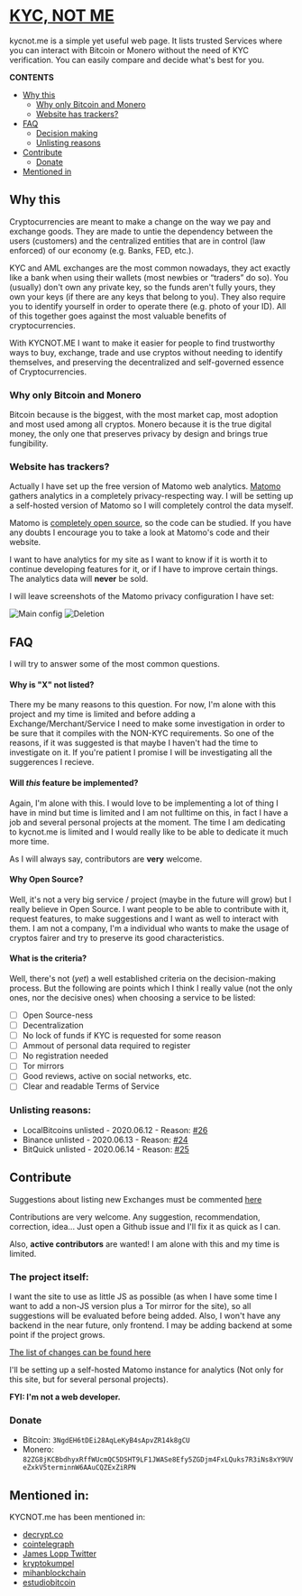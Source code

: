 # [KYC, NOT ME](https://kycnot.me)
kycnot.me is a simple yet useful web page. It lists trusted Services where you can interact with Bitcoin or Monero without the need of KYC verification. You can easily compare and decide what's best for you.

**CONTENTS**
* [Why this](#why-this)
  * [Why only Bitcoin and Monero](#why-only-bitcoin-and-monero)
  * [Website has trackers?](#website-has-trackers)
* [FAQ](#FAQ)
  * [Decision making](#what-is-the-criteria)
  * [Unlisting reasons](#unlisting-reasons)
* [Contribute](#contribute)
  * [Donate](#donate)
* [Mentioned in](#mentioned-in)

## Why this
Cryptocurrencies are meant to make a change on the way we pay and exchange goods. They are made to untie the dependency between the users (customers) and the centralized entities that are in control (law enforced) of our economy (e.g. Banks, FED, etc.).

KYC and AML exchanges are the most common nowadays, they act exactly like a bank when using their wallets (most newbies or “traders” do so). You (usually) don't own any private key, so the funds aren't fully yours, they own your keys (if there are any keys that belong to you). They also require you to identify yourself in order to operate there (e.g. photo of your ID). All of this together goes against the most valuable benefits of cryptocurrencies.

With KYCNOT.ME I want to make it easier for people to find trustworthy ways to buy, exchange, trade and use cryptos without needing to identify themselves, and preserving the decentralized and self-governed essence of Cryptocurrencies.

### Why only Bitcoin and Monero
Bitcoin because is the biggest, with the most market cap, most adoption and most used among all cryptos. Monero because it is the true digital money, the only one that preserves privacy by design and brings true fungibility.

### Website has trackers?
Actually I have set up the free version of Matomo web analytics. [Matomo](https://matomo.org/) gathers analytics in a completely privacy-respecting way. I will be setting up a self-hosted version of Matomo so I will completely control the data myself.

Matomo is [completely open source](https://github.com/matomo-org/matomo), so the code can be studied. If you have any doubts I encourage you to take a look at Matomo's code and their website.

I want to have analytics for my site as I want to know if it is worth it to continue developing features for it, or if I have to improve certain things. The analytics data will **never** be sold.

I will leave screenshots of the Matomo privacy configuration I have set:

![Main config](images/github_assets/matomo_config.png)
![Deletion](images/github_assets/old_data_deletion.png)

## FAQ

I will try to answer some of the most common questions.

#### Why is "X" not listed?
There my be many reasons to this question. For now, I'm alone with this project and my time is limited and before adding a Exchange/Merchant/Service I need to make some investigation in order to be sure that it compiles with the NON-KYC requirements. So one of the reasons, if it was suggested is that maybe I haven't had the time to investigate on it. If you're patient I promise I will be investigating all the suggerences I recieve.

#### Will *this* feature be implemented?
Again, I'm alone with this. I would love to be implementing a lot of thing I have in mind but time is limited and I am not fulltime on this, in fact I have a job and several personal projects at the moment. The time I am dedicating to kycnot.me is limited and I would really like to be able to dedicate it much more time.

As I will always say, contributors are **very** welcome.

#### Why Open Source?
Well, it's not a very big service / project (maybe in the future will grow) but I really believe in Open Source. I want people to be able to contribute with it, request features, to make suggestions and I want as well to interact with them. I am not a company, I'm a individual who wants to make the usage of cryptos fairer and try to preserve its good characteristics.

#### What is the criteria?
Well, there's not (*yet*) a well established criteria on the decision-making process. But the following are points which I think I really value (not the only ones, nor the decisive ones) when choosing a service to be listed:

- [ ] Open Source-ness
- [ ] Decentralization
- [ ] No lock of funds if KYC is requested for some reason
- [ ] Ammout of personal data required to register
- [ ] No registration needed
- [ ] Tor mirrors
- [ ] Good reviews, active on social networks, etc.
- [ ] Clear and readable Terms of Service

### Unlisting reasons:
* LocalBitcoins unlisted - 2020.06.12 - Reason: [#26](https://github.com/pluja/kycnot/issues/26)
* Binance unlisted - 2020.06.13 - Reason: [#24](https://github.com/pluja/kycnot/issues/24)
* BitQuick unlisted - 2020.06.14 - Reason: [#25](https://github.com/pluja/kycnot/issues/25)

## Contribute
Suggestions about listing new Exchanges must be commented [here](https://github.com/pluja/kycnot/issues/15)

Contributions are very welcome. Any suggestion, recommendation, correction, idea... Just open a Github issue and I'll fix it as quick as I can.

Also, **active contributors** are wanted! I am alone with this and my time is limited.

### The project itself:
I want the site to use as little JS as possible (as when I have some time I want to add a non-JS version plus a Tor mirror for the site), so all suggestions will be evaluated before being added. Also, I won't have any backend in the near future, only frontend. I may be adding backend at some point if the project grows.

[The list of changes can be found here](CHANGELOG.md)

I'll be setting up a self-hosted Matomo instance for analytics (Not only for this site, but for several personal projects).

**FYI: I'm not a web developer.**

### Donate
* Bitcoin: `3NgdEH6tDEi28AqLeKyB4sApvZR14k8gCU`
* Monero: `82ZG8jKCBbdhyxRffWUcmQC5DSHT9LF1JWASe8Efy5ZGDjm4FxLQuks7R3iNs8xY9UVeZxkV5terminnW6AAuCQZExZiRPN`

## Mentioned in:
KYCNOT.me has been mentioned in:
* [decrypt.co](https://decrypt.co/32233/looking-for-bitcoin-with-no-kyc-this-new-site-has-you-covered)
* [cointelegraph](https://cointelegraph.com/news/website-compiles-list-of-kyc-free-exchanges-along-with-some-warnings)
* [James Lopp Twitter](https://nitter.net/lopp/status/1271417720018534400)
* [kryptokumpel](https://www.kryptokumpel.de/boerse/auf-der-suche-nach-boersen-ohne-kyc-neue-webseite-kyc-not-me-listet-verbleibende-boersen-ohne-know-your-customer-verfahren/)
* [mihanblockchain](https://mihanblockchain.com/kycnot-me-website-list-cryptocurrency-exchanges-without-kyc/)
* [estudiobitcoin](https://estudiobitcoin.com/comprar-y-vender/)

